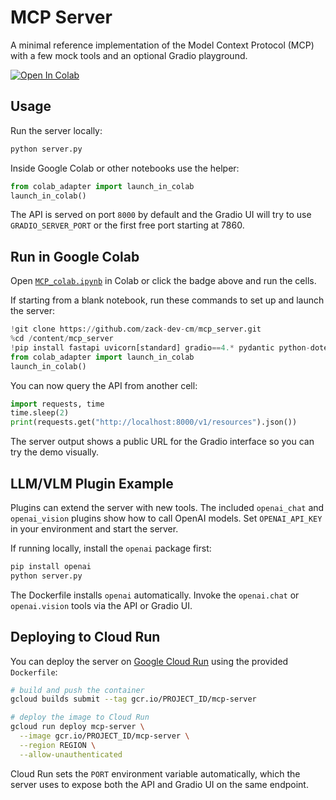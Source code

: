 # MCP Server

A minimal reference implementation of the Model Context Protocol (MCP) with a few mock tools and an optional Gradio playground.

[![Open In Colab](https://colab.research.google.com/assets/colab-badge.svg)](https://colab.research.google.com/github/zack-dev-cm/mcp_server/blob/main/MCP_colab.ipynb)

## Usage

Run the server locally:

```bash
python server.py
```

Inside Google Colab or other notebooks use the helper:

```python
from colab_adapter import launch_in_colab
launch_in_colab()
```

The API is served on port `8000` by default and the Gradio UI will try to use `GRADIO_SERVER_PORT` or the first free port starting at 7860.

## Run in Google Colab

Open [`MCP_colab.ipynb`](./MCP_colab.ipynb) in Colab or click the badge above and run the cells.

If starting from a blank notebook, run these commands to set up and launch the
server:

```python
!git clone https://github.com/zack-dev-cm/mcp_server.git
%cd /content/mcp_server
!pip install fastapi uvicorn[standard] gradio==4.* pydantic python-dotenv
from colab_adapter import launch_in_colab
launch_in_colab()
```

You can now query the API from another cell:

```python
import requests, time
time.sleep(2)
print(requests.get("http://localhost:8000/v1/resources").json())
```

The server output shows a public URL for the Gradio interface so you can try the demo visually.

## LLM/VLM Plugin Example

Plugins can extend the server with new tools. The included `openai_chat` and `openai_vision` plugins show how to call OpenAI models. Set `OPENAI_API_KEY` in your environment and start the server.

If running locally, install the `openai` package first:

```bash
pip install openai
python server.py
```

The Dockerfile installs `openai` automatically. Invoke the `openai.chat` or `openai.vision` tools via the API or Gradio UI.

## Deploying to Cloud Run

You can deploy the server on [Google Cloud Run](https://cloud.google.com/run)
using the provided `Dockerfile`:

```bash
# build and push the container
gcloud builds submit --tag gcr.io/PROJECT_ID/mcp-server

# deploy the image to Cloud Run
gcloud run deploy mcp-server \
  --image gcr.io/PROJECT_ID/mcp-server \
  --region REGION \
  --allow-unauthenticated
```

Cloud Run sets the `PORT` environment variable automatically, which the server
uses to expose both the API and Gradio UI on the same endpoint.
